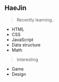 ## HaeJin

> Recently learning..
- HTML 
- CSS
- JavaScript 
- Data structure
- Math

> Interesting
- Game
- Design


<!---
KHyan/KHyan is a ✨ special ✨ repository because its `README.md` (this file) appears on your GitHub profile.
You can click the Preview link to take a look at your changes.
--->
